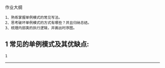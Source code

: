 作业大纲

```
1、熟练掌握单例模式的常见写法。
2、思考破坏单例模式的方式有哪些？并且归纳总结。
3、梳理内部类的执行逻辑，并画出时序图。
```

## 1 常见的单例模式及其优缺点:

    1

---



